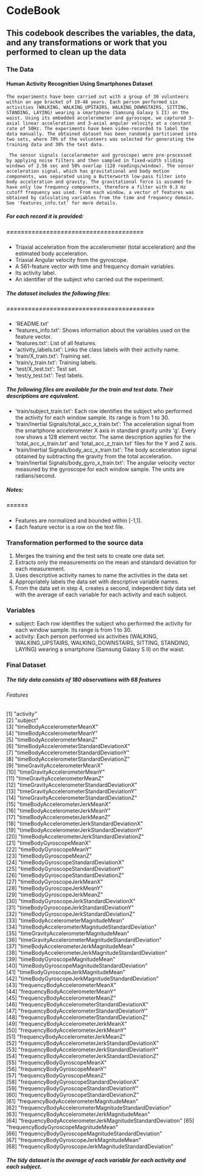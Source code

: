 # CodeBook

## This codebook describes the variables, the data, and any transformations or work that you performed to clean up the data

### The Data

#### Human Activity Recognition Using Smartphones Dataset

` The experiments have been carried out with a group of 30 volunteers within an age bracket of 19-48 years. Each person performed six activities (WALKING, WALKING_UPSTAIRS, WALKING_DOWNSTAIRS, SITTING, STANDING, LAYING) wearing a smartphone (Samsung Galaxy S II) on the waist. Using its embedded accelerometer and gyroscope, we captured 3-axial linear acceleration and 3-axial angular velocity at a constant rate of 50Hz. The experiments have been video-recorded to label the data manually. The obtained dataset has been randomly partitioned into two sets, where 70% of the volunteers was selected for generating the training data and 30% the test data. `

` The sensor signals (accelerometer and gyroscope) were pre-processed by applying noise filters and then sampled in fixed-width sliding windows of 2.56 sec and 50% overlap (128 readings/window). The sensor acceleration signal, which has gravitational and body motion components, was separated using a Butterworth low-pass filter into body acceleration and gravity. The gravitational force is assumed to have only low frequency components, therefore a filter with 0.3 Hz cutoff frequency was used. From each window, a vector of features was obtained by calculating variables from the time and frequency domain. See 'features_info.txt' for more details.`

##### For each record it is provided:
##### ======================================

* Triaxial acceleration from the accelerometer (total acceleration) and the estimated body acceleration.
* Triaxial Angular velocity from the gyroscope. 
* A 561-feature vector with time and frequency domain variables. 
* Its activity label. 
* An identifier of the subject who carried out the experiment.

##### The dataset includes the following files:
##### =========================================

* 'README.txt'
* 'features_info.txt': Shows information about the variables used on the feature vector.
* 'features.txt': List of all features.
* 'activity_labels.txt': Links the class labels with their activity name.
* 'train/X_train.txt': Training set.
* 'train/y_train.txt': Training labels.
* 'test/X_test.txt': Test set.
* 'test/y_test.txt': Test labels.

##### The following files are available for the train and test data. Their descriptions are equivalent. 
* 'train/subject_train.txt': Each row identifies the subject who performed the activity for each window sample. Its range is from 1 to 30. 
* 'train/Inertial Signals/total_acc_x_train.txt': The acceleration signal from the smartphone accelerometer X axis in standard gravity units 'g'. Every row shows a 128 element vector. The same description applies for the 'total_acc_x_train.txt' and 'total_acc_z_train.txt' files for the Y and Z axis. 
* 'train/Inertial Signals/body_acc_x_train.txt': The body acceleration signal obtained by subtracting the gravity from the total acceleration. 
* 'train/Inertial Signals/body_gyro_x_train.txt': The angular velocity vector measured by the gyroscope for each window sample. The units are radians/second. 

##### Notes: 
##### ======
* Features are normalized and bounded within [-1,1].
* Each feature vector is a row on the text file.

### Transformation performed to the source data

1. Merges the training and the test sets to create one data set.
2. Extracts only the measurements on the mean and standard deviation for each measurement.
3. Uses descriptive activity names to name the activities in the data set
4. Appropriately labels the data set with descriptive variable names.
5. From the data set in step 4, creates a second, independent tidy data set with the average of each variable for each activity and each subject.

### Variables
* subject: Each row identifies the subject who performed the activity for each window sample. Its range is from 1 to 30.
* activity: Each person performed six activities (WALKING, WALKING_UPSTAIRS, WALKING_DOWNSTAIRS, SITTING, STANDING, LAYING) wearing a smartphone (Samsung Galaxy S II) on the waist.

### Final Dataset

##### The tidy data consists of 180 observations with 68 features

###### Features

[1] "activity"                                                
 [2] "subject"                                                 
 [3] "timeBodyAccelerometerMeanX"                              
 [4] "timeBodyAccelerometerMeanY"                              
 [5] "timeBodyAccelerometerMeanZ"                              
 [6] "timeBodyAccelerometerStandardDeviationX"                 
 [7] "timeBodyAccelerometerStandardDeviationY"                 
 [8] "timeBodyAccelerometerStandardDeviationZ"                 
 [9] "timeGravityAccelerometerMeanX"                           
[10] "timeGravityAccelerometerMeanY"                           
[11] "timeGravityAccelerometerMeanZ"                           
[12] "timeGravityAccelerometerStandardDeviationX"              
[13] "timeGravityAccelerometerStandardDeviationY"              
[14] "timeGravityAccelerometerStandardDeviationZ"              
[15] "timeBodyAccelerometerJerkMeanX"                          
[16] "timeBodyAccelerometerJerkMeanY"                          
[17] "timeBodyAccelerometerJerkMeanZ"                          
[18] "timeBodyAccelerometerJerkStandardDeviationX"             
[19] "timeBodyAccelerometerJerkStandardDeviationY"             
[20] "timeBodyAccelerometerJerkStandardDeviationZ"             
[21] "timeBodyGyroscopeMeanX"                                  
[22] "timeBodyGyroscopeMeanY"                                  
[23] "timeBodyGyroscopeMeanZ"                                  
[24] "timeBodyGyroscopeStandardDeviationX"                     
[25] "timeBodyGyroscopeStandardDeviationY"                     
[26] "timeBodyGyroscopeStandardDeviationZ"                     
[27] "timeBodyGyroscopeJerkMeanX"                              
[28] "timeBodyGyroscopeJerkMeanY"                              
[29] "timeBodyGyroscopeJerkMeanZ"                              
[30] "timeBodyGyroscopeJerkStandardDeviationX"                 
[31] "timeBodyGyroscopeJerkStandardDeviationY"                 
[32] "timeBodyGyroscopeJerkStandardDeviationZ"                 
[33] "timeBodyAccelerometerMagnitudeMean"                      
[34] "timeBodyAccelerometerMagnitudeStandardDeviation"         
[35] "timeGravityAccelerometerMagnitudeMean"                   
[36] "timeGravityAccelerometerMagnitudeStandardDeviation"      
[37] "timeBodyAccelerometerJerkMagnitudeMean"                  
[38] "timeBodyAccelerometerJerkMagnitudeStandardDeviation"     
[39] "timeBodyGyroscopeMagnitudeMean"                          
[40] "timeBodyGyroscopeMagnitudeStandardDeviation"             
[41] "timeBodyGyroscopeJerkMagnitudeMean"                      
[42] "timeBodyGyroscopeJerkMagnitudeStandardDeviation"         
[43] "frequencyBodyAccelerometerMeanX"                         
[44] "frequencyBodyAccelerometerMeanY"                         
[45] "frequencyBodyAccelerometerMeanZ"                         
[46] "frequencyBodyAccelerometerStandardDeviationX"            
[47] "frequencyBodyAccelerometerStandardDeviationY"            
[48] "frequencyBodyAccelerometerStandardDeviationZ"            
[49] "frequencyBodyAccelerometerJerkMeanX"                     
[50] "frequencyBodyAccelerometerJerkMeanY"                     
[51] "frequencyBodyAccelerometerJerkMeanZ"                     
[52] "frequencyBodyAccelerometerJerkStandardDeviationX"        
[53] "frequencyBodyAccelerometerJerkStandardDeviationY"        
[54] "frequencyBodyAccelerometerJerkStandardDeviationZ"        
[55] "frequencyBodyGyroscopeMeanX"                             
[56] "frequencyBodyGyroscopeMeanY"                             
[57] "frequencyBodyGyroscopeMeanZ"                             
[58] "frequencyBodyGyroscopeStandardDeviationX"                
[59] "frequencyBodyGyroscopeStandardDeviationY"                
[60] "frequencyBodyGyroscopeStandardDeviationZ"                
[61] "frequencyBodyAccelerometerMagnitudeMean"                 
[62] "frequencyBodyAccelerometerMagnitudeStandardDeviation"    
[63] "frequencyBodyAccelerometerJerkMagnitudeMean"             
[64] "frequencyBodyAccelerometerJerkMagnitudeStandardDeviation"
[65] "frequencyBodyGyroscopeMagnitudeMean"                     
[66] "frequencyBodyGyroscopeMagnitudeStandardDeviation"        
[67] "frequencyBodyGyroscopeJerkMagnitudeMean"                 
[68] "frequencyBodyGyroscopeJerkMagnitudeStandardDeviation"

##### The tidy dataset is the average of each variable for each activity and each subject.
